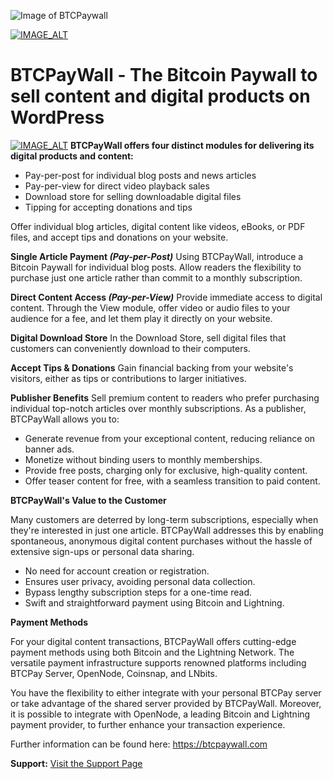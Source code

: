 ![Image of BTCPaywall](https://btcpaywall.com/wp-content/uploads/2021/12/btcpaywall_logo669x182.png)

[![IMAGE_ALT](https://img.youtube.com/vi/gjxcc1Ld3R8/0.jpg)](https://www.youtube.com/watch?v=gjxcc1Ld3R8)

# BTCPayWall - The Bitcoin Paywall to sell content and digital products on WordPress

[![IMAGE_ALT](https://img.youtube.com/vi/gjxcc1Ld3R8/0.jpg)](https://www.youtube.com/watch?v=gjxcc1Ld3R8)
**BTCPayWall offers four distinct modules for delivering its digital products and content:**

- Pay-per-post for individual blog posts and news articles
- Pay-per-view for direct video playback sales
- Download store for selling downloadable digital files
- Tipping for accepting donations and tips

Offer individual blog articles, digital content like videos, eBooks, or PDF files, and accept tips and donations on your website.

**Single Article Payment _(Pay-per-Post)_**
Using BTCPayWall, introduce a Bitcoin Paywall for individual blog posts. Allow readers the flexibility to purchase just one article rather than commit to a monthly subscription.

**Direct Content Access _(Pay-per-View)_**
Provide immediate access to digital content. Through the View module, offer video or audio files to your audience for a fee, and let them play it directly on your website.

**Digital Download Store**
In the Download Store, sell digital files that customers can conveniently download to their computers.

**Accept Tips & Donations**
Gain financial backing from your website's visitors, either as tips or contributions to larger initiatives.

**Publisher Benefits**
Sell premium content to readers who prefer purchasing individual top-notch articles over monthly subscriptions. As a publisher, BTCPayWall allows you to:

- Generate revenue from your exceptional content, reducing reliance on banner ads.
- Monetize without binding users to monthly memberships.
- Provide free posts, charging only for exclusive, high-quality content.
- Offer teaser content for free, with a seamless transition to paid content.

**BTCPayWall's Value to the Customer**

Many customers are deterred by long-term subscriptions, especially when they're interested in just one article. BTCPayWall addresses this by enabling spontaneous, anonymous digital content purchases without the hassle of extensive sign-ups or personal data sharing.

- No need for account creation or registration.
- Ensures user privacy, avoiding personal data collection.
- Bypass lengthy subscription steps for a one-time read.
- Swift and straightforward payment using Bitcoin and Lightning.

**Payment Methods**

For your digital content transactions, BTCPayWall offers cutting-edge payment methods using both Bitcoin and the Lightning Network. The versatile payment infrastructure supports renowned platforms including BTCPay Server, OpenNode, Coinsnap, and LNbits.

You have the flexibility to either integrate with your personal BTCPay server or take advantage of the shared server provided by BTCPayWall. Moreover, it is possible to integrate with OpenNode, a leading Bitcoin and Lightning payment provider, to further enhance your transaction experience.

Further information can be found here: https://btcpaywall.com

**Support:** [Visit the Support Page](https://btcpaywall.com/support)
